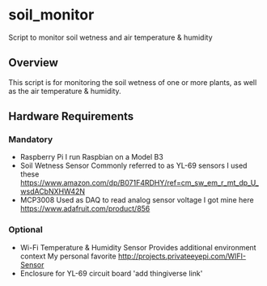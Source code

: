 # soil_monitor
Script to monitor soil wetness and air temperature & humidity

## Overview
This script is for monitoring the soil wetness of one or more plants, as well as the air temperature & humidity. 

## Hardware Requirements
### Mandatory
- Raspberry Pi 
    I run Raspbian on a Model B3
- Soil Wetness Sensor
    Commonly referred to as YL-69 sensors
    I used these https://www.amazon.com/dp/B071F4RDHY/ref=cm_sw_em_r_mt_dp_U_wsdACbNXHW42N
- MCP3008
    Used as DAQ to read analog sensor voltage
    I got mine here https://www.adafruit.com/product/856

### Optional
- Wi-Fi Temperature & Humidity Sensor
    Provides additional environment context
    My personal favorite http://projects.privateeyepi.com/WIFI-Sensor
- Enclosure for YL-69 circuit board
    'add thingiverse link'
